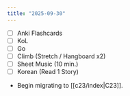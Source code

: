 ```yaml
---
title: "2025-09-30"
---
```

- [ ] Anki Flashcards
- [ ] KoL
- [ ] Go
- [ ] Climb (Stretch / Hangboard x2)
- [ ] Sheet Music (10 min.)
- [ ] Korean (Read 1 Story)

* Begin migrating to [[c23/index|C23]].